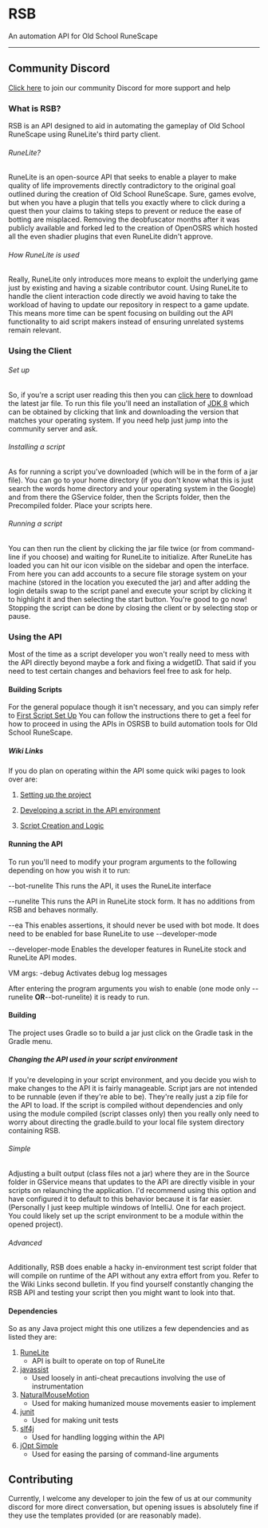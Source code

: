 # RSB
An automation API for Old School RuneScape
___

## Community Discord
[Click here](https://discord.gg/CGBXNrHREP) to join our community Discord for more support and help

### What is RSB?
RSB is an API designed to aid in automating the gameplay of Old School RuneScape using RuneLite's 
third party client. 

###### RuneLite?
RuneLite is an open-source API that seeks to enable a player to make 
quality of life improvements directly contradictory to the original goal outlined during the
creation of Old School RuneScape. Sure, games evolve, but when you have a plugin that tells you
exactly where to click during a quest then your claims to taking steps to prevent or reduce the ease
of botting are misplaced. Removing the deobfuscator months after it was publicly available and forked
led to the creation of OpenOSRS which hosted all the even shadier plugins that even RuneLite didn't
approve.

###### How RuneLite is used
Really, RuneLite only introduces more means to exploit the underlying game just by existing and having
a sizable contributor count. Using RuneLite to handle the client interaction code directly
we avoid having to take the workload of having to update our repository in respect to a game update.
This means more time can be spent focusing on building out the API functionality to aid script makers instead
of ensuring unrelated systems remain relevant.

### Using the Client

###### Set up
So, if you're a script user reading this then you can [click here](https://github.com/OSRSB/RSB/releases/latest) 
to download the latest jar file. To run this file you'll need an installation of 
[JDK 8](https://www.oracle.com/java/technologies/downloads/#java8) which can be obtained by clicking that link and 
downloading the version that matches your operating system. If you need help just jump into the community server and
ask.

###### Installing a script
As for running a script you've downloaded (which will be in the form of a jar file). You can go to your home directory
(if you don't know what this is just search the words home directory and your operating system in the Google) and from 
there the GService folder, then the Scripts folder, then the Precompiled folder. Place your scripts here.


###### Running a script
You can then run the client by clicking the jar file twice (or from command-line if you choose) and waiting for 
RuneLite to initialize. After RuneLite has loaded you can hit our icon visible on the sidebar and open the 
interface. From here you can add accounts to a secure file storage system on your machine (stored in the location
you executed the jar) and after adding the login details swap to the script panel and execute your script by clicking
it to highlight it and then selecting the start button.
You're good to go now!
Stopping the script can be done by closing the client or by selecting stop or pause.


### Using the API
Most of the time as a script developer you won't really need to mess with the API directly beyond maybe a fork and
fixing a widgetID. That said if you need to test certain changes and behaviors feel free to ask for help.

#### Building Scripts
For the general populace though it isn't necessary, and you can simply refer to
[First Script Set Up](https://github.com/OSRSB/script-template#readme) 
You can follow the instructions there to get a feel for how to proceed in using the APIs in OSRSB to build 
automation tools for Old School RuneScape.

##### Wiki Links
If you do plan on operating within the API some quick wiki pages
to look over are:

1. [Setting up the project](https://github.com/OSRSB/RSB/wiki/Setting-up-the-project)

2. [Developing a script in the API environment](https://github.com/OSRSB/RSB/wiki/Developing-a-script-in-the-API-environment)
3. [Script Creation and Logic](https://github.com/OSRSB/RSB/wiki/Creating-a-script)
#### Running the API
To run you'll need to modify your program arguments to the following depending on how you wish it to run:

--bot-runelite
This runs the API, it uses the RuneLite interface

--runelite
This runs the API in RuneLite stock form. It has no additions from RSB and behaves normally.

--ea
This enables assertions, it should never be used with bot mode.
It does need to be enabled for base RuneLite to use --developer-mode

--developer-mode
Enables the developer features in RuneLite stock and RuneLite API modes. 

VM args:
-debug
Activates debug log messages

After entering the program arguments you wish to enable (one mode only --runelite **OR**--bot-runelite)
it is ready to run.

#### Building
The project uses Gradle so to build a jar just click on the Gradle task in the Gradle menu.

##### Changing the API used in your script environment
If you're developing in your script environment, and you decide you wish to make changes to the API it is fairly 
manageable.
Script jars are not intended to be runnable (even if they're able to be). They're really just a zip file for the API
to load.
If the script is compiled without dependencies and only using the module compiled (script classes only) then 
you really only need to worry about directing the gradle.build to your local file system directory containing RSB.

###### Simple
Adjusting a built output (class files not a jar) where they are in the Source folder in GService means that updates 
to the API are directly visible in your scripts on relaunching the application. 
I'd recommend using this option and have configured it to default to this behavior because it is far easier.
(Personally I just keep multiple windows of IntelliJ. One for each project. You could likely set 
up the script environment to be a module within the opened project). 
###### Advanced
Additionally, RSB does enable a hacky in-environment test script folder that will compile on runtime of the 
API without any extra effort from you. Refer to the Wiki Links second bulletin.
If you find yourself constantly changing the RSB API and 
testing your script then you might want to look into that.

#### Dependencies
So as any Java project might this one utilizes a few dependencies and as listed they are:
1. [RuneLite](https://github.com/runelite/runelite)
   - API is built to operate on top of RuneLite
2. [javassist](https://github.com/jboss-javassist/javassist)
   - Used loosely in anti-cheat precautions involving the use of
   instrumentation
3. [NaturalMouseMotion](https://github.com/JoonasVali/NaturalMouseMotion)
   - Used for making humanized mouse movements easier to implement
4. [junit](https://github.com/junit-team/junit4)
   - Used for making unit tests
5. [slf4j](https://github.com/qos-ch/slf4j)
   - Used for handling logging within the API
6. [jOpt Simple](https://github.com/jopt-simple/jopt-simple)
   - Used for easing the parsing of command-line arguments


## Contributing
Currently, I welcome any developer to join the few of us at our community discord for more direct conversation, but
opening issues is absolutely fine if they use the templates provided (or are reasonably made).
